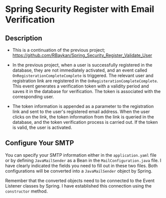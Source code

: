 # Spring Security Register with Email Verification



## Description
- This is a continuation of the previous project; https://github.com/RBaykan/Spring_Security_Register_Validate_User
- In the previous project, when a user is successfully registered in the database, they are not immediately activated, and an event called `OnRegisterationCompleteComplete` is triggered. The relevant user and registration link are registered in the `OnRegisterationCompleteComplete`. This event generates a verification token with a validity period and saves it in the database for verification. The token is associated with the corresponding user.

- The token information is appended as a parameter to the registration link and sent to the user's registered email address.
When the user clicks on the link, the token information from the link is queried in the database, and the token verification process is carried out. If the token is valid, the user is activated.

## Configure Your SMTP
You can specify your SMTP information either in the `application.yaml` file or by defining `JavaMailSender` as a Bean in the `MailConfiguration.java` file. I have clearly indicated the fields you need to fill out in these two files. Both configurations will be converted into a `JavaMailSender` object by Spring.

Remember that the converted objects need to be connected to the Event Listener classes by Spring. I have established this connection using the `constructor` method.
